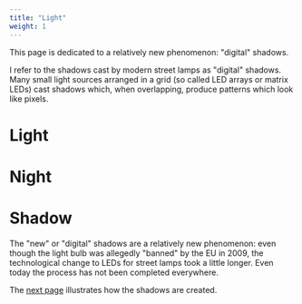 ```yaml
---
title: "Light"
weight: 1
---
```


This page is dedicated to a relatively new phenomenon: "digital" shadows.

I refer to the shadows cast by modern street lamps as "digital" shadows. Many small light sources arranged in a grid (so called LED arrays or matrix LEDs) cast shadows which, when overlapping, produce patterns which look like pixels.

# Light


# Night


# Shadow

The "new" or "digital" shadows are a relatively new phenomenon: even though the light bulb was allegedly "banned" by the EU in 2009, the technological change to LEDs for street lamps took a little longer. Even today the process has not been completed everywhere.

The [next page](#phenomenon) illustrates how the shadows are created.
